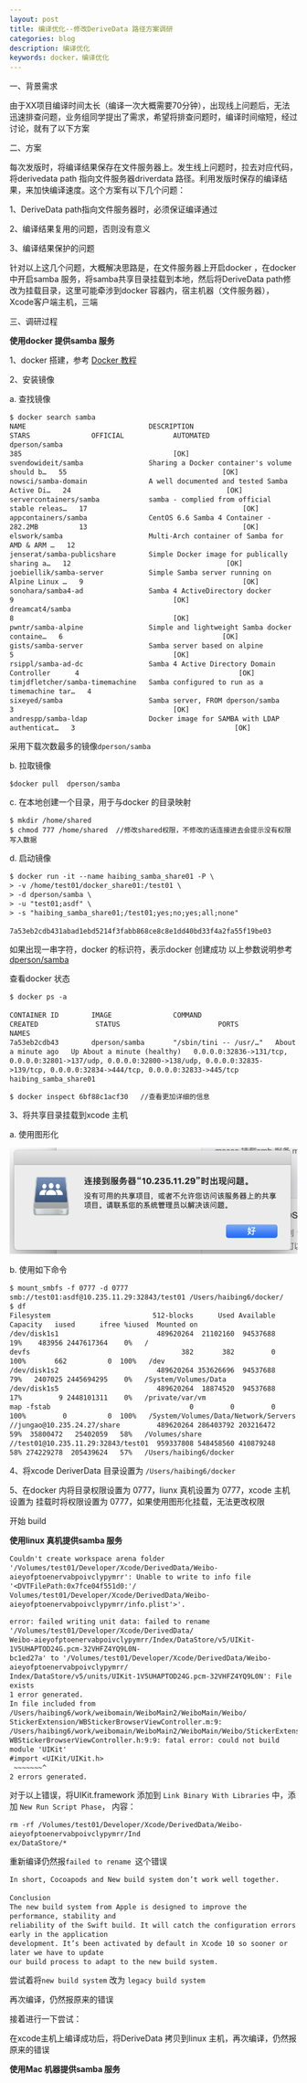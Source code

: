 ```yaml
---
layout: post
title: 编译优化--修改DeriveData 路径方案调研
categories: blog
description: 编译优化
keywords: docker，编译优化
---
```


一、背景需求

由于XX项目编译时间太长（编译一次大概需要70分钟），出现线上问题后，无法迅速排查问题，业务组同学提出了需求，希望将排查问题时，编译时间缩短，经过讨论，就有了以下方案

二、方案

每次发版时，将编译结果保存在文件服务器上。发生线上问题时，拉去对应代码，将derivedata  path 指向文件服务器driverdata 路径。利用发版时保存的编译结果，来加快编译速度。这个方案有以下几个问题：

1、DeriveData path指向文件服务器时，必须保证编译通过


2、编译结果复用的问题，否则没有意义


3、编译结果保护的问题

针对以上这几个问题，大概解决思路是，在文件服务器上开启docker ，在docker中开启samba 服务，将samba共享目录挂载到本地，然后将DeriveData path修改为挂载目录，这里可能牵涉到docker 容器内，宿主机器（文件服务器），Xcode客户端主机，三端



三、调研过程

<b>使用docker 提供samba 服务</b>

1、docker 搭建，参考 [Docker 教程](https://www.runoob.com/docker/docker-tutorial.html)

2、安装镜像


a. 查找镜像
 
```
$ docker search samba
NAME                              DESCRIPTION                                     STARS               OFFICIAL            AUTOMATED
dperson/samba                                                                     385                                     [OK]
svendowideit/samba                Sharing a Docker container's volume should b…   55                                      [OK]
nowsci/samba-domain               A well documented and tested Samba Active Di…   24                                      [OK]
servercontainers/samba            samba - complied from official stable releas…   17                                      [OK]
appcontainers/samba               CentOS 6.6 Samba 4 Container - 282.2MB          13                                      [OK]
elswork/samba                     Multi-Arch container of Samba for AMD & ARM …   12                                      
jenserat/samba-publicshare        Simple Docker image for publically sharing a…   12                                      [OK]
joebiellik/samba-server           Simple Samba server running on Alpine Linux …   9                                       [OK]
sonohara/samba4-ad                Samba 4 ActiveDirectory docker                  9                                       [OK]
dreamcat4/samba                                                                   8                                       [OK]
pwntr/samba-alpine                Simple and lightweight Samba docker containe…   6                                       [OK]
gists/samba-server                Samba server based on alpine                    5                                       [OK]
rsippl/samba-ad-dc                Samba 4 Active Directory Domain Controller      4                                       [OK]
timjdfletcher/samba-timemachine   Samba configured to run as a timemachine tar…   4                                       
sixeyed/samba                     Samba server, FROM dperson/samba                3                                       [OK]
andrespp/samba-ldap               Docker image for SAMBA with LDAP authenticat…   3                                       [OK]
```
 
采用下载次数最多的镜像`dperson/samba`


b. 拉取镜像

```
$docker pull  dperson/samba
```


c. 在本地创建一个目录，用于与docker 的目录映射


```
$ mkdir /home/shared
$ chmod 777 /home/shared  //修改shared权限，不修改的话连接进去会提示没有权限写入数据
```


d. 启动镜像

```
$ docker run -it --name haibing_samba_share01 -P \
> -v /home/test01/docker_share01:/test01 \
> -d dperson/samba \
> -u "test01;asdf" \
> -s "haibing_samba_share01;/test01;yes;no;yes;all;none"

7a53eb2cdb431abad1ebd5214f3fabb868ce8c8e1dd40bd33f4a2fa55f19be03
```
如果出现一串字符，docker 的标识符，表示docker 创建成功
以上参数说明参考[dperson/samba](https://github.com/dperson/samba)

查看docker 状态

```
$ docker ps -a

CONTAINER ID        IMAGE               COMMAND                  CREATED              STATUS                        PORTS                                                                                                                                            NAMES
7a53eb2cdb43        dperson/samba       "/sbin/tini -- /usr/…"   About a minute ago   Up About a minute (healthy)   0.0.0.0:32836->131/tcp, 0.0.0.0:32801->137/udp, 0.0.0.0:32800->138/udp, 0.0.0.0:32835->139/tcp, 0.0.0.0:32834->444/tcp, 0.0.0.0:32833->445/tcp   haibing_samba_share01

```

```
$ docker inspect 6bf88c1acf30   //查看更加详细的信息
```

3、将共享目录挂载到xcode 主机

a. 使用图形化

![](/images/blog/compile/2020-06-11-3.40.07.png)

b. 使用如下命令

```
$ mount_smbfs -f 0777 -d 0777 smb://test01:asdf@10.235.11.29:32843/test01 /Users/haibing6/docker/
$ df
Filesystem                         512-blocks      Used Available Capacity   iused      ifree %iused  Mounted on
/dev/disk1s1                        489620264  21102160  94537688    19%    483956 2447617364    0%   /
devfs                                     382       382         0   100%       662          0  100%   /dev
/dev/disk1s2                        489620264 353626696  94537688    79%   2407025 2445694295    0%   /System/Volumes/Data
/dev/disk1s5                        489620264  18874520  94537688    17%         9 2448101311    0%   /private/var/vm
map -fstab                                  0         0         0   100%         0          0  100%   /System/Volumes/Data/Network/Servers
//jungao@10.235.24.27/share         489620264 286403792 203216472    59%  35800472   25402059   58%   /Volumes/share
//test01@10.235.11.29:32843/test01  959337808 548458560 410879248    58% 274229278  205439624   57%   /Users/haibing6/docker
```

4、将xcode DeriverData 目录设置为 `/Users/haibing6/docker` 

5、在docker 内将目录权限设置为 0777，liunx 真机设置为 0777，xcode 主机设置为 挂载时将权限设置为 0777，如果使用图形化挂载，无法更改权限

开始 build 



<b>使用linux 真机提供samba 服务</b>

```
Couldn't create workspace arena folder '/Volumes/test01/Developer/Xcode/DerivedData/Weibo-
aieyofptoenervabpoivclypymrr': Unable to write to info file '<DVTFilePath:0x7fce04f551d0:'/
Volumes/test01/Developer/Xcode/DerivedData/Weibo-aieyofptoenervabpoivclypymrr/info.plist'>'.
```



```
error: failed writing unit data: failed to rename '/Volumes/test01/Developer/Xcode/DerivedData/
Weibo-aieyofptoenervabpoivclypymrr/Index/DataStore/v5/UIKit-1V5UHAPTOD24G.pcm-32VHFZ4YQ9L0N-
bc1ed27a' to '/Volumes/test01/Developer/Xcode/DerivedData/Weibo-aieyofptoenervabpoivclypymrr/
Index/DataStore/v5/units/UIKit-1V5UHAPTOD24G.pcm-32VHFZ4YQ9L0N': File exists
1 error generated.
In file included from /Users/haibing6/work/weibomain/WeiboMain2/WeiboMain/Weibo/
StickerExtension/WBStickerBrowserViewController.m:9:
/Users/haibing6/work/weibomain/WeiboMain2/WeiboMain/Weibo/StickerExtension/
WBStickerBrowserViewController.h:9:9: fatal error: could not build module 'UIKit'
#import <UIKit/UIKit.h>
 ~~~~~~~^
2 errors generated.
```

对于以上错误，将UIKit.framework 添加到 `Link Binary With Libraries` 中，添加 `New Run Script Phase`，
内容：

```
rm -rf /Volumes/test01/Developer/Xcode/DerivedData/Weibo-aieyofptoenervabpoivclypymrr/Ind
ex/DataStore/*
```

重新编译仍然报`failed to rename `这个错误


```
In short, Cocoapods and New build system don’t work well together.

Conclusion
The new build system from Apple is designed to improve the performance, stability and 
reliability of the Swift build. It will catch the configuration errors early in the application
development. It’s been activated by default in Xcode 10 so sooner or later we have to update 
our build process to adapt to the new build system. 

```

尝试着将`new build system` 改为 `legacy build system`

再次编译，仍然报原来的错误


接着进行一下尝试：


在xcode主机上编译成功后，将DeriveData 拷贝到linux 主机，再次编译，仍然报原来的错误


<b>使用Mac 机器提供samba 服务</b>
